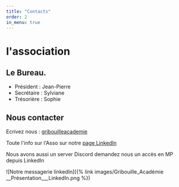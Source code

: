 ```yaml
---
title: "Contacts"
order: 2
in_menu: true
---
```

# l'association 

## Le Bureau. 

* Président : Jean-Pierre
* Secrétaire : Sylviane
* Trésorière : Sophie

## Nous contacter

Ecrivez nous : [gribouilleacademie](mailto:gribouille@academie.com)

Toute l'info sur l'Asso sur notre [page LinkedIn](https://www.linkedin.com/company/gribouille-acad-mie)

Nous avons aussi un server Discord demandez nous un accès en MP depuis LinkedIn

![Notre messagerie linkedIn]({% link images/Gribouille_Académie __Présentation___LinkedIn.png %}) 